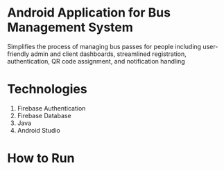 # Android Application for Bus Management System
Simplifies the process of managing bus passes for people including user-friendly admin and client dashboards, streamlined registration, authentication, QR code assignment, and notification handling
# Technologies
1. Firebase Authentication
2. Firebase Database
3. Java
4. Android Studio
# How to Run
